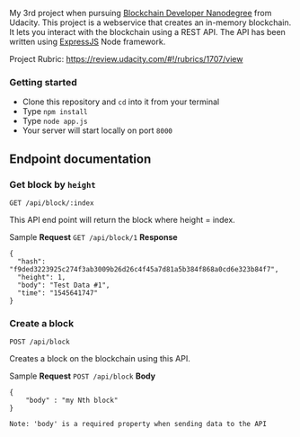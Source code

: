 My 3rd project when pursuing [Blockchain Developer Nanodegree](https://in.udacity.com/course/blockchain-developer-nanodegree--nd1309) from Udacity.
This project is a webservice that creates an in-memory blockchain. It lets
you interact with the blockchain using a REST API.
The API has been written using [ExpressJS](https://expressjs.com/) Node framework.

Project Rubric: https://review.udacity.com/#!/rubrics/1707/view

### Getting started
- Clone this repository and `cd` into it from your terminal
- Type `npm install`
- Type `node app.js`
- Your server will start locally on port `8000`

## Endpoint documentation
### Get block by `height`

`GET /api/block/:index`

This API end point will return the block where height = index.

Sample
**Request** `GET /api/block/1`
**Response**
```
{
  "hash": "f9ded3223925c274f3ab3009b26d26c4f45a7d81a5b384f868a0cd6e323b84f7",
  "height": 1,
  "body": "Test Data #1",
  "time": "1545641747"
}
```

### Create a block

`POST /api/block`

Creates a block on the blockchain using this API. 

Sample
**Request** `POST /api/block`
**Body**
```
{
    "body" : "my Nth block"
}
```

`Note: 'body' is a required property when sending data to the API`